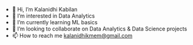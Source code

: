 - 👋 Hi, I’m Kalanidhi Kabilan
- 👀 I’m interested in Data Analytics
- 🌱 I’m currently learning ML basics
- 💞️ I’m looking to collaborate on Data Analytics & Data Science projects
- 📫 How to reach me kalanidhikmem@gmail.com

<!---
kalanidhik/kalanidhik is a ✨ special ✨ repository because its `README.md` (this file) appears on your GitHub profile.
You can click the Preview link to take a look at your changes.
--->
